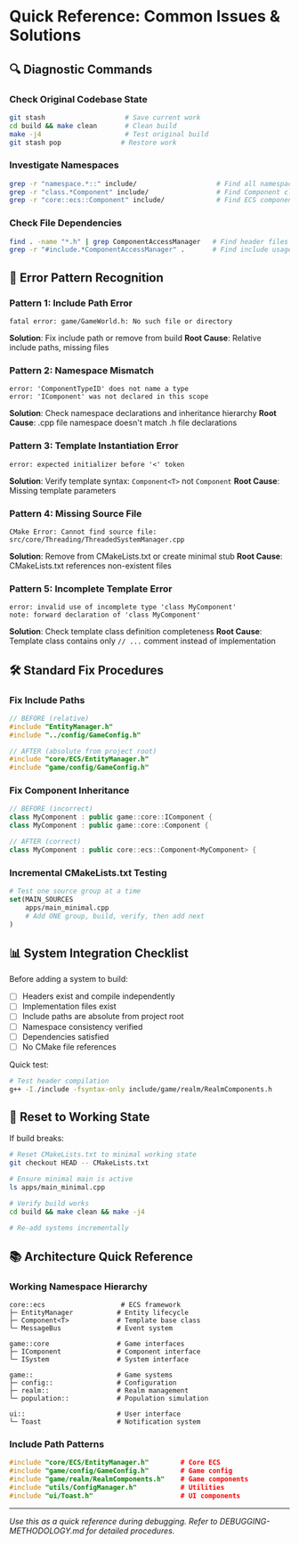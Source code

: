 # Quick Reference: Common Issues & Solutions

## 🔍 Diagnostic Commands

### Check Original Codebase State
```bash
git stash                    # Save current work
cd build && make clean       # Clean build
make -j4                     # Test original build
git stash pop               # Restore work
```

### Investigate Namespaces
```bash
grep -r "namespace.*::" include/                    # Find all namespace declarations
grep -r "class.*Component" include/                 # Find Component classes  
grep -r "core::ecs::Component" include/             # Find ECS component usage
```

### Check File Dependencies
```bash
find . -name "*.h" | grep ComponentAccessManager   # Find header files
grep -r "#include.*ComponentAccessManager" .       # Find include usage
```

## 🚨 Error Pattern Recognition

### Pattern 1: Include Path Error
```
fatal error: game/GameWorld.h: No such file or directory
```
**Solution**: Fix include path or remove from build
**Root Cause**: Relative include paths, missing files

### Pattern 2: Namespace Mismatch
```
error: 'ComponentTypeID' does not name a type
error: 'IComponent' was not declared in this scope
```
**Solution**: Check namespace declarations and inheritance hierarchy
**Root Cause**: .cpp file namespace doesn't match .h file declarations

### Pattern 3: Template Instantiation Error
```
error: expected initializer before '<' token
```
**Solution**: Verify template syntax: `Component<T>` not `Component`
**Root Cause**: Missing template parameters

### Pattern 4: Missing Source File
```
CMake Error: Cannot find source file: src/core/Threading/ThreadedSystemManager.cpp
```
**Solution**: Remove from CMakeLists.txt or create minimal stub
**Root Cause**: CMakeLists.txt references non-existent files

### Pattern 5: Incomplete Template Error
```
error: invalid use of incomplete type 'class MyComponent'
note: forward declaration of 'class MyComponent'
```
**Solution**: Check template class definition completeness
**Root Cause**: Template class contains only `// ...` comment instead of implementation

## 🛠️ Standard Fix Procedures

### Fix Include Paths
```cpp
// BEFORE (relative)
#include "EntityManager.h"
#include "../config/GameConfig.h"

// AFTER (absolute from project root)  
#include "core/ECS/EntityManager.h"
#include "game/config/GameConfig.h"
```

### Fix Component Inheritance
```cpp
// BEFORE (incorrect)
class MyComponent : public game::core::IComponent {
class MyComponent : public game::core::Component {

// AFTER (correct)
class MyComponent : public core::ecs::Component<MyComponent> {
```

### Incremental CMakeLists.txt Testing
```cmake
# Test one source group at a time
set(MAIN_SOURCES
    apps/main_minimal.cpp
    # Add ONE group, build, verify, then add next
)
```

## 📊 System Integration Checklist

Before adding a system to build:
- [ ] Headers exist and compile independently
- [ ] Implementation files exist  
- [ ] Include paths are absolute from project root
- [ ] Namespace consistency verified
- [ ] Dependencies satisfied
- [ ] No CMake file references

Quick test:
```bash
# Test header compilation
g++ -I./include -fsyntax-only include/game/realm/RealmComponents.h
```

## 🔄 Reset to Working State

If build breaks:
```bash
# Reset CMakeLists.txt to minimal working state
git checkout HEAD -- CMakeLists.txt

# Ensure minimal main is active
ls apps/main_minimal.cpp

# Verify build works
cd build && make clean && make -j4

# Re-add systems incrementally
```

## 📚 Architecture Quick Reference

### Working Namespace Hierarchy
```
core::ecs                   # ECS framework
├─ EntityManager           # Entity lifecycle
├─ Component<T>            # Template base class  
└─ MessageBus              # Event system

game::core                 # Game interfaces
├─ IComponent              # Component interface
└─ ISystem                 # System interface

game::                     # Game systems
├─ config::                # Configuration
├─ realm::                 # Realm management  
└─ population::            # Population simulation

ui::                       # User interface
└─ Toast                   # Notification system
```

### Include Path Patterns
```cpp
#include "core/ECS/EntityManager.h"        # Core ECS
#include "game/config/GameConfig.h"        # Game config
#include "game/realm/RealmComponents.h"    # Game components  
#include "utils/ConfigManager.h"           # Utilities
#include "ui/Toast.h"                      # UI components
```

---

*Use this as a quick reference during debugging. Refer to DEBUGGING-METHODOLOGY.md for detailed procedures.*